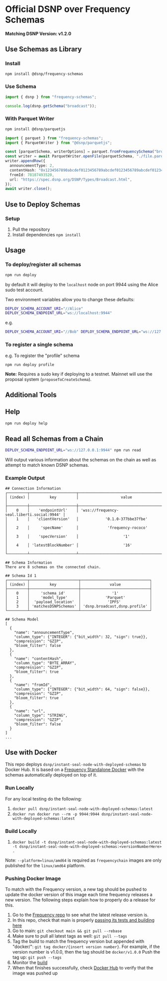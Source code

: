 # Official DSNP over Frequency Schemas

**Matching DSNP Version: v1.2.0**

## Use Schemas as Library

### Install
```sh
npm install @dsnp/frequency-schemas
```

### Use Schema

```typescript
import { dsnp } from "frequency-schemas";

console.log(dsnp.getSchema("broadcast"));
```

### With Parquet Writer

```sh
npm install @dsnp/parquetjs
```

```typescript
import { parquet } from "frequency-schemas";
import { ParquetWriter } from "@dsnp/parquetjs";

const [parquetSchema, writerOptions] = parquet.fromFrequencySchema("broadcast");
const writer = await ParquetWriter.openFile(parquetSchema, "./file.parquet", writerOptions);
writer.appendRow({
  announcementType: 2,
  contentHash: "0x1234567890abcdef0123456789abcdef0123456789abcdef0123456789abcdef",
  fromId: 78187493520,
  url: "https://spec.dsnp.org/DSNP/Types/Broadcast.html",
});
await writer.close();
```

## Use to Deploy Schemas

### Setup

1. Pull the repository
1. Install dependencies `npm install`

## Usage

### To deploy/register all schemas

```sh
npm run deploy
```

by default it will deploy to the `localhost` node on port 9944 using the Alice sudo test account.

Two environment variables allow you to change these defaults:

```sh
DEPLOY_SCHEMA_ACCOUNT_URI="//Alice"
DEPLOY_SCHEMA_ENDPOINT_URL="ws://localhost:9944"
```

e.g.

```sh
DEPLOY_SCHEMA_ACCOUNT_URI="//Bob" DEPLOY_SCHEMA_ENDPOINT_URL="ws://127.0.0.1:9944" npm run deploy profile
```

### To register a single schema

e.g. To register the "profile" schema

    npm run deploy profile

**Note:** Requires a sudo key if deploying to a testnet.
Mainnet will use the proposal system (`proposeToCreateSchema`).

## Additional Tools

## Help

```sh
npm run deploy help
```

## Read all Schemas from a Chain

```sh
DEPLOY_SCHEMA_ENDPOINT_URL="ws://127.0.0.1:9944" npm run read
```

Will output various information about the schemas on the chain as well as attempt to match known DSNP schemas.

### Example Output

```
## Connection Information
┌─────────┬─────────────────────┬────────────────────────────────────────────┐
│ (index) │         key         │                   value                    │
├─────────┼─────────────────────┼────────────────────────────────────────────┤
│    0    │    'endpointUrl'    │ 'wss://frequency-seal.liberti.social:9944' │
│    1    │   'clientVersion'   │            '0.1.0-377bbe37fbe'             │
│    2    │     'specName'      │             'frequency-rococo'             │
│    3    │    'specVersion'    │                    '1'                     │
│    4    │ 'latestBlockNumber' │                    '16'                    │
└─────────┴─────────────────────┴────────────────────────────────────────────┘

## Schema Information
There are 8 schemas on the connected chain.

## Schema Id 1
┌─────────┬──────────────────────┬───────────────────────────────┐
│ (index) │         key          │             value             │
├─────────┼──────────────────────┼───────────────────────────────┤
│    0    │     'schema_id'      │              '1'              │
│    1    │     'model_type'     │           'Parquet'           │
│    2    │  'payload_location'  │            'IPFS'             │
│    3    │ 'matchesDSNPSchemas' │ 'dsnp.broadcast,dsnp.profile' │
└─────────┴──────────────────────┴───────────────────────────────┘

## Schema Model
[
  {
    "name": "announcementType",
    "column_type": {"INTEGER": {"bit_width": 32, "sign": true}},
    "compression": "GZIP",
    "bloom_filter": false
  },
  {
    "name": "contentHash",
    "column_type": "BYTE_ARRAY",
    "compression": "GZIP",
    "bloom_filter": true
  },
  {
    "name": "fromId",
    "column_type": {"INTEGER": {"bit_width": 64, "sign": false}},
    "compression": "GZIP",
    "bloom_filter": true
  },
  {
    "name": "url",
    "column_type": "STRING",
    "compression": "GZIP",
    "bloom_filter": false
  }
]
...
```

## Use with Docker

This repo deploys `dsnp/instant-seal-node-with-deployed-schemas` to Docker Hub.
It is based on a [Frequency Standalone Docker](https://hub.docker.com/r/frequencychain/standalone-node) with the schemas automatically deployed on top of it.


### Run Locally
For any local testing do the following:
1. `docker pull dsnp/instant-seal-node-with-deployed-schemas:latest`
2. `docker run docker run --rm -p 9944:9944 dsnp/instant-seal-node-with-deployed-schemas:latest`

### Build Locally
1. `docker build -t dsnp/instant-seal-node-with-deployed-schemas:latest -t dsnp/instant-seal-node-with-deployed-schemas:<versionNumberHere> .`

Note: `--platform=linux/amd64` is required as `frequencychain` images are only published for the `linux/amd64` platform.

### Pushing Docker Image

To match with the Frequency version, a new tag should be pushed to update the docker version of this image each time frequency releases a new version.
The following steps explain how to properly do a release for this.
1. Go to the [Frequency repo](https://github.com/LibertyDSNP/frequency/releases) to see what the latest release version is.
2. In this repo, check that main is properly [passing its tests and building here](https://github.com/LibertyDSNP/schemas/actions)
3. Go to main: `git checkout main && git pull --rebase`
4. Make sure to pull all latest tags as well: `git pull --tags`
5. Tag the build to match the frequency version but appended with "docker/": `git tag docker/{insert version number}`. For example, if the version number is v1.0.0, then the tag should be `docker/v1.0.0`
Push the tag up: `git push --tags`
6. Monitor the [build](https://github.com/LibertyDSNP/schemas/actions)
7. When that finishes successfully, check [Docker Hub](https://hub.docker.com/r/dsnp/instant-seal-node-with-deployed-schemas/tags) to verify that the image was pushed up
